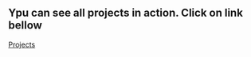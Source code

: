 ## Ypu can see all projects in action. Click on link bellow

[Projects](https://www.vanillajavascriptprojects.com/)

